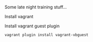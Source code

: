 Some late night training stuff...

Install vagrant

Install vagrant guest plugin

<code>vagrant plugin install vagrant-vbguest<code/>
